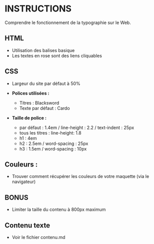 # INSTRUCTIONS
Comprendre le fonctionnement de la typographie sur le Web.

## HTML
- Utilisation des balises basique
- Les textes en rose sont des liens cliquables


## CSS
- Largeur du site par défaut à 50%

- **Polices utilisées :**
    - Titres : Blacksword
    - Texte par défaut : Cardo

- **Taille de police :**
    - par défaut : 1.4em / line-height : 2.2 / text-indent : 25px
    - tous les titres : line-height: 1.8
    - h1 : 4em
    - h2 : 2.5em / word-spacing : 25px
    - h3 : 1.5em / word-spacing : 10px


## Couleurs : 
- Trouver comment récupérer les couleurs de votre maquette (via le navigateur)

## BONUS
- Limiter la taille du contenu à 800px maximum

## Contenu texte
- Voir le fichier contenu.md
